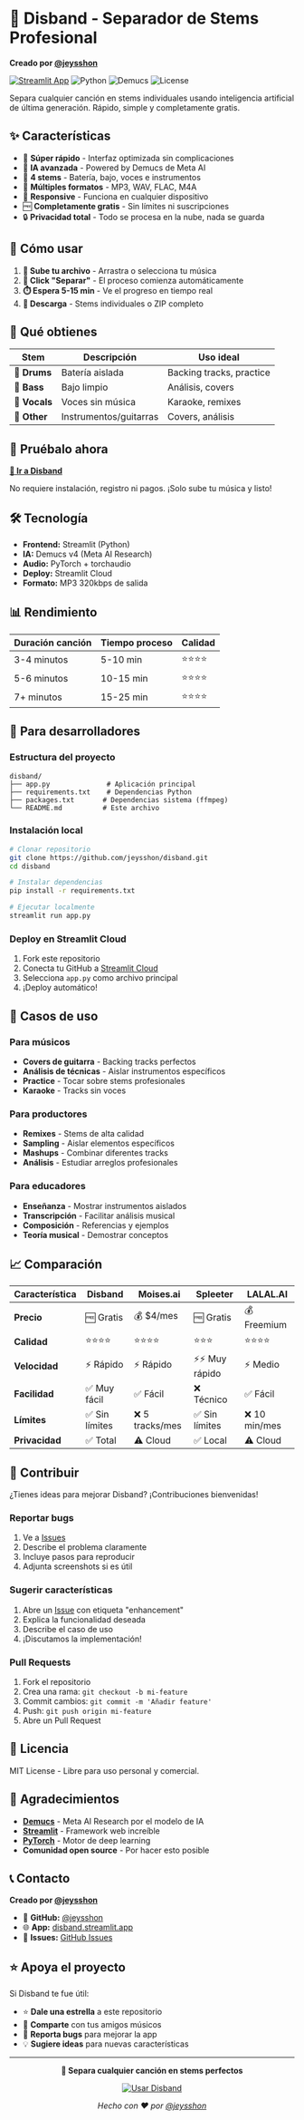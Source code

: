 # 🎵 Disband - Separador de Stems Profesional

**Creado por [@jeysshon](https://github.com/jeysshon)**

[![Streamlit App](https://static.streamlit.io/badges/streamlit_badge_black_white.svg)](https://disband.streamlit.app)
![Python](https://img.shields.io/badge/Python-3.8+-blue.svg)
![Demucs](https://img.shields.io/badge/AI-Demucs-green.svg)
![License](https://img.shields.io/badge/License-MIT-yellow.svg)

Separa cualquier canción en stems individuales usando inteligencia artificial de última generación. Rápido, simple y completamente gratis.

## ✨ Características

- 🚀 **Súper rápido** - Interfaz optimizada sin complicaciones
- 🧠 **IA avanzada** - Powered by Demucs de Meta AI
- 🎵 **4 stems** - Batería, bajo, voces e instrumentos
- 💾 **Múltiples formatos** - MP3, WAV, FLAC, M4A
- 📱 **Responsive** - Funciona en cualquier dispositivo
- 🆓 **Completamente gratis** - Sin límites ni suscripciones
- 🔒 **Privacidad total** - Todo se procesa en la nube, nada se guarda

## 🎯 Cómo usar

1. **📁 Sube tu archivo** - Arrastra o selecciona tu música
2. **🚀 Click "Separar"** - El proceso comienza automáticamente  
3. **⏱️ Espera 5-15 min** - Ve el progreso en tiempo real
4. **💾 Descarga** - Stems individuales o ZIP completo

## 🎼 Qué obtienes

| Stem | Descripción | Uso ideal |
|------|-------------|-----------|
| 🥁 **Drums** | Batería aislada | Backing tracks, practice |
| 🎸 **Bass** | Bajo limpio | Análisis, covers |
| 🎤 **Vocals** | Voces sin música | Karaoke, remixes |
| 🎹 **Other** | Instrumentos/guitarras | Covers, análisis |

## 🚀 Pruébalo ahora

**[🌟 Ir a Disband](https://disband.streamlit.app)**

No requiere instalación, registro ni pagos. ¡Solo sube tu música y listo!

## 🛠️ Tecnología

- **Frontend:** Streamlit (Python)
- **IA:** Demucs v4 (Meta AI Research)
- **Audio:** PyTorch + torchaudio
- **Deploy:** Streamlit Cloud
- **Formato:** MP3 320kbps de salida

## 📊 Rendimiento

| Duración canción | Tiempo proceso | Calidad |
|------------------|----------------|---------|
| 3-4 minutos | 5-10 min | ⭐⭐⭐⭐ |
| 5-6 minutos | 10-15 min | ⭐⭐⭐⭐ |
| 7+ minutos | 15-25 min | ⭐⭐⭐⭐ |

## 🔧 Para desarrolladores

### Estructura del proyecto
```
disband/
├── app.py              # Aplicación principal
├── requirements.txt    # Dependencias Python
├── packages.txt       # Dependencias sistema (ffmpeg)
└── README.md          # Este archivo
```

### Instalación local
```bash
# Clonar repositorio
git clone https://github.com/jeysshon/disband.git
cd disband

# Instalar dependencias
pip install -r requirements.txt

# Ejecutar localmente
streamlit run app.py
```

### Deploy en Streamlit Cloud
1. Fork este repositorio
2. Conecta tu GitHub a [Streamlit Cloud](https://streamlit.io/cloud)
3. Selecciona `app.py` como archivo principal
4. ¡Deploy automático!

## 🎸 Casos de uso

### Para músicos
- **Covers de guitarra** - Backing tracks perfectos
- **Análisis de técnicas** - Aislar instrumentos específicos
- **Practice** - Tocar sobre stems profesionales
- **Karaoke** - Tracks sin voces

### Para productores
- **Remixes** - Stems de alta calidad
- **Sampling** - Aislar elementos específicos
- **Mashups** - Combinar diferentes tracks
- **Análisis** - Estudiar arreglos profesionales

### Para educadores
- **Enseñanza** - Mostrar instrumentos aislados
- **Transcripción** - Facilitar análisis musical
- **Composición** - Referencias y ejemplos
- **Teoría musical** - Demostrar conceptos

## 📈 Comparación

| Característica | Disband | Moises.ai | Spleeter | LALAL.AI |
|----------------|---------|-----------|----------|----------|
| **Precio** | 🆓 Gratis | 💰 $4/mes | 🆓 Gratis | 💰 Freemium |
| **Calidad** | ⭐⭐⭐⭐ | ⭐⭐⭐⭐ | ⭐⭐⭐ | ⭐⭐⭐⭐ |
| **Velocidad** | ⚡ Rápido | ⚡ Rápido | ⚡⚡ Muy rápido | ⚡ Medio |
| **Facilidad** | ✅ Muy fácil | ✅ Fácil | ❌ Técnico | ✅ Fácil |
| **Límites** | ✅ Sin límites | ❌ 5 tracks/mes | ✅ Sin límites | ❌ 10 min/mes |
| **Privacidad** | ✅ Total | ⚠️ Cloud | ✅ Local | ⚠️ Cloud |

## 🤝 Contribuir

¿Tienes ideas para mejorar Disband? ¡Contribuciones bienvenidas!

### Reportar bugs
1. Ve a [Issues](https://github.com/jeysshon/disband/issues)
2. Describe el problema claramente
3. Incluye pasos para reproducir
4. Adjunta screenshots si es útil

### Sugerir características
1. Abre un [Issue](https://github.com/jeysshon/disband/issues) con etiqueta "enhancement"
2. Explica la funcionalidad deseada
3. Describe el caso de uso
4. ¡Discutamos la implementación!

### Pull Requests
1. Fork el repositorio
2. Crea una rama: `git checkout -b mi-feature`
3. Commit cambios: `git commit -m 'Añadir feature'`
4. Push: `git push origin mi-feature`
5. Abre un Pull Request

## 📜 Licencia

MIT License - Libre para uso personal y comercial.

## 🙏 Agradecimientos

- **[Demucs](https://github.com/facebookresearch/demucs)** - Meta AI Research por el modelo de IA
- **[Streamlit](https://streamlit.io)** - Framework web increíble
- **[PyTorch](https://pytorch.org)** - Motor de deep learning
- **Comunidad open source** - Por hacer esto posible

## 📞 Contacto

**Creado por [@jeysshon](https://github.com/jeysshon)**

- 🐙 **GitHub:** [@jeysshon](https://github.com/jeysshon)
- 🌐 **App:** [disband.streamlit.app](https://disband.streamlit.app)
- 📧 **Issues:** [GitHub Issues](https://github.com/jeysshon/disband/issues)

## ⭐ Apoya el proyecto

Si Disband te fue útil:
- ⭐ **Dale una estrella** a este repositorio
- 🍴 **Comparte** con tus amigos músicos
- 🐛 **Reporta bugs** para mejorar la app
- 💡 **Sugiere ideas** para nuevas características

---

<div align="center">

**🎵 Separa cualquier canción en stems perfectos**

[![Usar Disband](https://img.shields.io/badge/🚀_Usar_Disband-Gratis-success?style=for-the-badge)](https://disband.streamlit.app)

*Hecho con ❤️ por [@jeysshon](https://github.com/jeysshon)*

</div>
